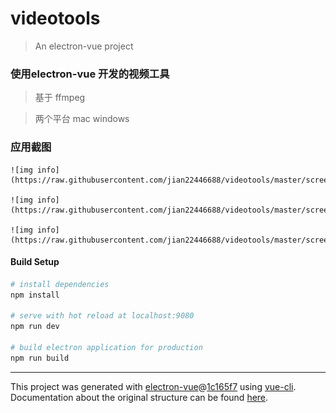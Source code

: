 # videotools

> An electron-vue project


### 使用electron-vue 开发的视频工具

> 基于 ffmpeg 

> 两个平台 mac windows

### 应用截图

	![img info](https://raw.githubusercontent.com/jian22446688/videotools/master/screenshot/1.jpg)

	![img info](https://raw.githubusercontent.com/jian22446688/videotools/master/screenshot/2.jpg)

	![img info](https://raw.githubusercontent.com/jian22446688/videotools/master/screenshot/3.jpg)


#### Build Setup

``` bash
# install dependencies
npm install

# serve with hot reload at localhost:9080
npm run dev

# build electron application for production
npm run build


```

---

This project was generated with [electron-vue](https://github.com/SimulatedGREG/electron-vue)@[1c165f7](https://github.com/SimulatedGREG/electron-vue/tree/1c165f7c5e56edaf48be0fbb70838a1af26bb015) using [vue-cli](https://github.com/vuejs/vue-cli). Documentation about the original structure can be found [here](https://simulatedgreg.gitbooks.io/electron-vue/content/index.html).
